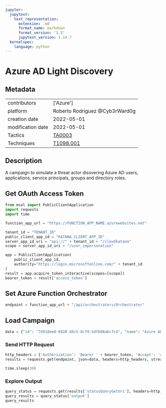 ```yaml
---
jupyter:
  jupytext:
    text_representation:
      extension: .md
      format_name: markdown
      format_version: '1.3'
      jupytext_version: 1.14.7
  kernelspec:
    language: python
---
```


# Azure AD Light Discovery


## Metadata



|                   |    |
|:------------------|:---|
| contributors      | ['Azure'] |
| platform          | Roberto Rodriguez @Cyb3rWard0g |
| creation date     | 2022-05-01 |
| modification date | 2022-05-01 |
| Tactics           | [TA0003](https://attack.mitre.org/tactics/TA0003) |
| Techniques        | [T1098.001](https://attack.mitre.org/techniques/T1098/001) |


## Description
A campaign to simulate a threat actor disovering Azure AD users, applications, service principals, groups and directory roles.


## Get OAuth Access Token

```python
from msal import PublicClientApplication
import requests
import time

function_app_url = "https://FUNCTION_APP_NAME.azurewebsites.net"

tenant_id = "TENANT_ID"
public_client_app_id = "KATANA_CLIENT_APP_ID"
server_app_id_uri = "api://" + tenant_id + "/cloudkatana"
scope = server_app_id_uri + "/user_impersonation"

app = PublicClientApplication(
    public_client_app_id,
    authority="https://login.microsoftonline.com/" + tenant_id
)
result = app.acquire_token_interactive(scopes=[scope])
bearer_token = result['access_token']
```

## Set Azure Function Orchestrator

```python
endpoint = function_app_url + "/api/orchestrators/Orchestrator"
```

## Load Campaign

```python
data = {"id": "7d918ee0-6928-48c5-8cf9-5dfb88abc7c4", "name": "Azure AD Light Discovery", "metadata": {"creationDate": "2022-05-01", "modificationDate": "2022-05-01", "platform": ["Azure"], "description": "A campaign to simulate a threat actor disovering Azure AD users, applications, service principals, groups and directory roles.", "contributors": ["Roberto Rodriguez @Cyb3rWard0g"], "mitreAttack": [{"technique": "T1098.001", "tactics": ["TA0003"]}]}, "steps": [{"number": 1, "name": "List Azure AD Users", "execution": {"type": "ScriptModule", "platform": "Azure", "executor": "PowerShell", "module": {"name": "CloudKatanaAbilities", "version": "1.3.0", "function": "Get-CKAzADUsers"}, "parameters": {"selectFields": {"type": "string", "defaultValue": "id,displayName"}}}}, {"number": 2, "name": "List Azure AD Applications", "execution": {"type": "ScriptModule", "platform": "Azure", "executor": "PowerShell", "module": {"name": "CloudKatanaAbilities", "version": "1.3.0", "function": "Get-CKAzADApplications"}, "parameters": {"selectFields": {"type": "string", "defaultValue": "id,displayName"}}}}, {"number": 3, "name": "List Azure AD Service Principals", "execution": {"type": "ScriptModule", "platform": "Azure", "executor": "PowerShell", "module": {"name": "CloudKatanaAbilities", "version": "1.3.0", "function": "Get-CKAzADServicePrincipals"}, "parameters": {"selectFields": {"type": "string", "defaultValue": "id,displayName"}}}}, {"number": 4, "name": "List Azure AD Groups", "execution": {"type": "ScriptModule", "platform": "Azure", "executor": "PowerShell", "module": {"name": "CloudKatanaAbilities", "version": "1.3.0", "function": "Get-CKAzADGroups"}, "parameters": {"selectFields": {"type": "string", "defaultValue": "id,displayName"}}}}, {"number": 5, "name": "List Azure AD Directory Roles", "execution": {"type": "ScriptModule", "platform": "Azure", "executor": "PowerShell", "module": {"name": "CloudKatanaAbilities", "version": "1.3.0", "function": "Get-CKAzADDirectoryRoles"}}}], "file_name": "azure_ad_light_discovery"}
```

### Send HTTP Request

```python
http_headers = {'Authorization': 'Bearer ' + bearer_token, 'Accept': 'application/json','Content-Type': 'application/json'}
results = requests.get(endpoint, json=data, headers=http_headers, stream=False).json()

time.sleep(30)
```

### Explore Output

```python
query_status = requests.get(results['statusQueryGetUri'], headers=http_headers, stream=False).json()
query_results = query_status['output']
query_results
```

